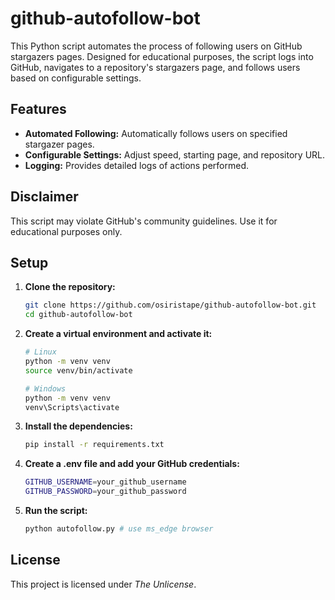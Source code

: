 # github-autofollow-bot
This Python script automates the process of following users on GitHub stargazers pages. Designed for educational purposes, the script logs into GitHub, navigates to a repository's stargazers page, and follows users based on configurable settings.

## Features
- **Automated Following:** Automatically follows users on specified stargazer pages.
- **Configurable Settings:** Adjust speed, starting page, and repository URL.
- **Logging:** Provides detailed logs of actions performed.

## Disclaimer

This script may violate GitHub's community guidelines. Use it for educational purposes only.

## Setup

1. **Clone the repository:** 
   ```sh
   git clone https://github.com/osiristape/github-autofollow-bot.git
   cd github-autofollow-bot
   ```
   
2. **Create a virtual environment and activate it:**
   ```sh
   # Linux
   python -m venv venv
   source venv/bin/activate 
   ```
   ```sh
   # Windows
   python -m venv venv
   venv\Scripts\activate
   ```
   
   
3. **Install the dependencies:**
   ```sh
   pip install -r requirements.txt
   ```
   
4. **Create a .env file and add your GitHub credentials:**
   ```sh
   GITHUB_USERNAME=your_github_username
   GITHUB_PASSWORD=your_github_password
   ```
   
5. **Run the script:**
   ```sh
   python autofollow.py # use ms_edge browser 
   ```

## License

This project is licensed under *The Unlicense*.





